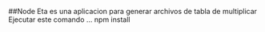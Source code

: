 

##Node
Eta  es una aplicacion para generar archivos de tabla de multiplicar
Ejecutar este comando
...
npm install
